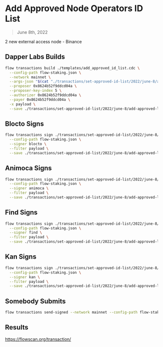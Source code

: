 # Add Approved Node Operators ID List

> June 8th, 2022

2 new external access node - Binance


## Dapper Labs Builds

```sh
flow transactions build ./templates/add_approved_id_list.cdc \
  --config-path flow-staking.json \
  --network mainnet \
  --args-json "$(cat "./transactions/set-approved-id-list/2022/june-8/arguments.json")" \
  --proposer 0x8624b52f9ddcd04a \
  --proposer-key-index 5 \
  --authorizer 0x8624b52f9ddcd04a \
  --payer 0x8624b52f9ddcd04a \
  -x payload \
  --save ./transactions/set-approved-id-list/2022/june-8/add-approved-list-june-8-unsigned.rlp
```

## Blocto Signs

```sh
flow transactions sign ./transactions/set-approved-id-list/2022/june-8/add-approved-list-june-8-unsigned.rlp \
  --config-path flow-staking.json \
  --signer blocto \
  --filter payload \
  --save ./transactions/set-approved-id-list/2022/june-8/add-approved-list-june-8-sig-1.rlp
```

## Animoca Signs

```sh
flow transactions sign ./transactions/set-approved-id-list/2022/june-8/add-approved-list-june-8-sig-1.rlp \
  --config-path flow-staking.json \
  --signer animoca \
  --filter payload \
  --save ./transactions/set-approved-id-list/2022/june-8/add-approved-list-june-8-sig-2.rlp
```

## Find Signs

```sh
flow transactions sign ./transactions/set-approved-id-list/2022/june-8/add-approved-list-june-8-sig-2.rlp \
  --config-path flow-staking.json \
  --signer find \
  --filter payload \
  --save ./transactions/set-approved-id-list/2022/june-8/add-approved-list-june-8-sig-3.rlp
```

## Kan Signs

```sh
flow transactions sign ./transactions/set-approved-id-list/2022/june-8/add-approved-list-june-8-sig-3.rlp \
  --config-path flow-staking.json \
  --signer kan \
  --filter payload \
  --save ./transactions/set-approved-id-list/2022/june-8/add-approved-list-june-8-sig-complete.rlp
```


## Somebody Submits

```sh
flow transactions send-signed --network mainnet --config-path flow-staking.json ./transactions/set-approved-id-list/2022/june-8/add-approved-list-june-8-sig-complete.rlp
```

## Results

https://flowscan.org/transaction/